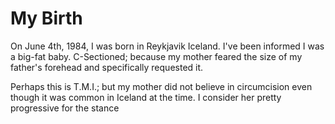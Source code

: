 ---
---
# My Birth

On June 4th, 1984, I was born in Reykjavik Iceland. I've been informed I was a big-fat baby. C-Sectioned; because my mother feared the size of my father's forehead and specifically requested it. 

Perhaps this is T.M.I.; but my mother did not believe in circumcision even though it was common in Iceland at the time.  I consider her pretty progressive for the stance 

